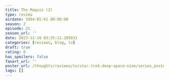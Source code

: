 ```yaml
---
title: The Maquis (2)
type: review
airdate: 1994-05-01 00:00:00
season: 2
episode: 21
season_url: ''
date: 2023-12-10 03:35:11.285031
categories: [reviews, blog, tv]
draft: true
rating: 0
has_spoilers: false
fanart_url: ''
poster_url: /thoughts/reviews/tv/star-trek-deep-space-nine/series_poster.jpg
tags: []
---
```


